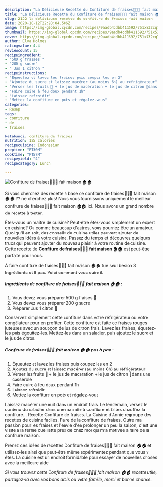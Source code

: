 ```yaml
---
description: "La Délicieuse Recette du Confiture de fraises🍓🍓🍓 fait maison 🏠🏠"
title: "La Délicieuse Recette du Confiture de fraises🍓🍓🍓 fait maison 🏠🏠"
slug: 2122-la-delicieuse-recette-du-confiture-de-fraises-fait-maison
date: 2020-10-12T22:28:04.506Z
image: https://img-global.cpcdn.com/recipes/9aadb4cdbb411592/751x532cq70/confiture-de-fraises🍓🍓🍓-fait-maison-🏠🏠-photo-principale-de-la-recette.jpg
thumbnail: https://img-global.cpcdn.com/recipes/9aadb4cdbb411592/751x532cq70/confiture-de-fraises🍓🍓🍓-fait-maison-🏠🏠-photo-principale-de-la-recette.jpg
cover: https://img-global.cpcdn.com/recipes/9aadb4cdbb411592/751x532cq70/confiture-de-fraises🍓🍓🍓-fait-maison-🏠🏠-photo-principale-de-la-recette.jpg
author: Elva Holmes
ratingvalue: 4.4
reviewcount: 15
recipeingredient:
- "500 g fraises "
- "200 g sucre"
- " Jus 1 citron "
recipeinstructions:
- "Équeutez et lavez les fraises puis coupez les en 2"
- "Ajoutez du sucre et laissez macérer (au moins 6h) au réfrigérateur"
- "Verser les fruits 🍓 + le jus de macération + le jus de citron 🍋dans une casserole"
- "Faire cuire à feu doux pendant 1h"
- "Laissez refroidir"
- "Mettez la confiture en pots et régalez-vous"
categories:
- Resep
tags:
- confiture
- de
- fraises

katakunci: confiture de fraises 
nutrition: 125 calories
recipecuisine: Indonesian
preptime: "PT30M"
cooktime: "PT57M"
recipeyield: "4"
recipecategory: Lunch

---
```



![Confiture de fraises🍓🍓🍓 fait maison 🏠🏠](https://img-global.cpcdn.com/recipes/9aadb4cdbb411592/751x532cq70/confiture-de-fraises🍓🍓🍓-fait-maison-🏠🏠-photo-principale-de-la-recette.jpg)

Si vous cherchez des recette à base de confiture de fraises🍓🍓🍓 fait maison 🏠🏠 ?? ne cherchez plus! Nous vous fournissons uniquement le meilleur confiture de fraises🍓🍓🍓 fait maison 🏠🏠 ici. Nous avons un grand nombre de recette à tester.

Êtes-vous un maître de cuisine? Peut-être êtes-vous simplement un expert en cuisine? Ou comme beaucoup d'autres, vous pourriez être un amateur. Quoi qu'il en soit, des conseils de cuisine utiles peuvent ajouter de nouvelles idées à votre cuisine. Passez du temps et découvrez quelques trucs qui peuvent ajouter du nouveau plaisir à votre routine de cuisine. Cette recette de <strong> Confiture de fraises🍓🍓🍓 fait maison 🏠🏠 </strong> est peut-être parfaite pour vous.

<!--inarticleads1-->

À faire confiture de fraises🍓🍓🍓 fait maison 🏠🏠 tue seul besion 3 Ingrédients et 6 pas. Voici comment vous cuire il.

##### Ingrédients de confiture de fraises🍓🍓🍓 fait maison 🏠🏠 :

1. Vous devez vous préparer 500 g fraises 🍓
1. Vous devez vous préparer 200 g sucre
1. Préparer  Jus 1 citron 🍋


Conservez simplement cette confiture dans votre réfrigérateur ou votre congélateur pour en profiter. Cette confiture est faite de fraises rouges juteuses avec un soupçon de jus de citron frais. Lavez les fraises, équetez-les puis égouttez-les. Mettez-les dans un saladier, puis ajoutez le sucre et le jus de citron. 

<!--inarticleads2-->

##### Confiture de fraises🍓🍓🍓 fait maison 🏠🏠 pas à pas :

1. Équeutez et lavez les fraises puis coupez les en 2
1. Ajoutez du sucre et laissez macérer (au moins 6h) au réfrigérateur
1. Verser les fruits 🍓 + le jus de macération + le jus de citron 🍋dans une casserole
1. Faire cuire à feu doux pendant 1h
1. Laissez refroidir
1. Mettez la confiture en pots et régalez-vous


Laissez macérer une nuit dans un endroit frais. Le lendemain, versez le contenu du saladier dans une marmite à confiture et faites chauffez la confiture… Recette Confiture de fraises. La Cuisine d&#39;Annie regroupe des recettes de cuisine faciles. Faire de la confiture de fraises. Outre ma passion pour les fraises et l&#39;envie d&#39;en prolonger un peu la saison, c&#39;est une visite à la ferme cueillette près de chez moi qui m&#39;a motivée à faire de la confiture maison. 

<!--inarticleads1-->

<p>
Prenez ces idées de recettes Confiture de fraises🍓🍓🍓 fait maison 🏠🏠 et utilisez-les ainsi que peut-être même expérimentez pendant que vous y êtes. La cuisine est un endroit formidable pour essayer de nouvelles choses avec la meilleure aide.
</p>

<p>
<i>Si vous trouvez cette Confiture de fraises🍓🍓🍓 fait maison 🏠🏠 recette utile, partagez-la avec vos bons amis ou votre famille, merci et bonne chance.</i>
</p>
